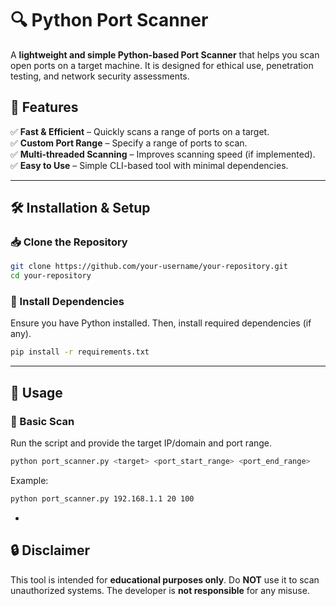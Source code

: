 # 🔍 Python Port Scanner  

A **lightweight and simple Python-based Port Scanner** that helps you scan open ports on a target machine. It is designed for ethical use, penetration testing, and network security assessments.  

## 🚀 Features  

✅ **Fast & Efficient** – Quickly scans a range of ports on a target.  
✅ **Custom Port Range** – Specify a range of ports to scan.  
✅ **Multi-threaded Scanning** – Improves scanning speed (if implemented).  
✅ **Easy to Use** – Simple CLI-based tool with minimal dependencies.  

---

## 🛠 Installation & Setup  

### 📥 Clone the Repository  
```bash
git clone https://github.com/your-username/your-repository.git
cd your-repository
```

### 📌 Install Dependencies  
Ensure you have Python installed. Then, install required dependencies (if any).  
```bash
pip install -r requirements.txt
```

---

## 🚀 Usage  

### 🔹 Basic Scan  
Run the script and provide the target IP/domain and port range.  
```bash
python port_scanner.py <target> <port_start_range> <port_end_range>
```
Example:  
```bash
python port_scanner.py 192.168.1.1 20 100
```
-
## 🔒 Disclaimer  
This tool is intended for **educational purposes only**. Do **NOT** use it to scan unauthorized systems. The developer is **not responsible** for any misuse.
